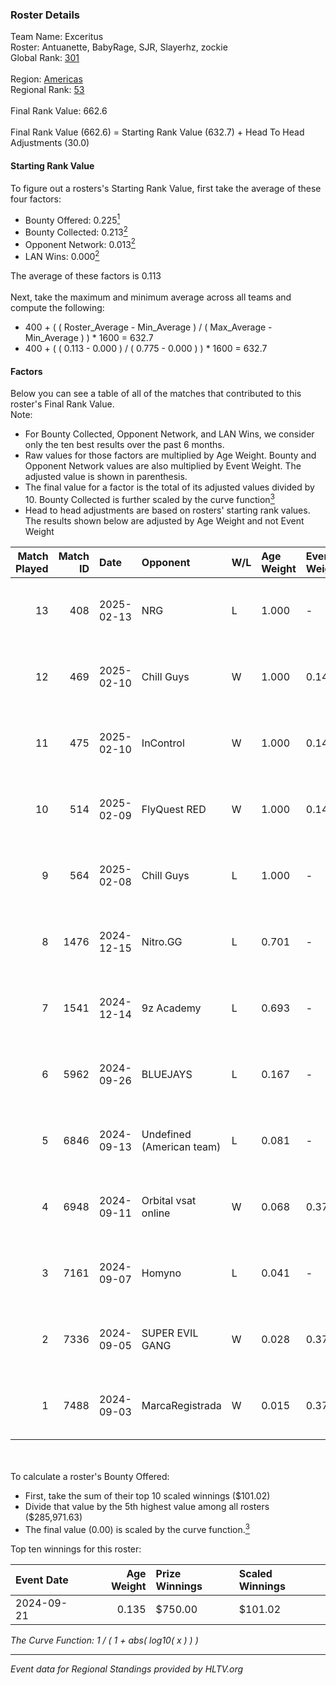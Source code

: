 ### Roster Details<br />
Team Name: Exceritus<br />
Roster: Antuanette, BabyRage, SJR, Slayerhz, zockie<br />
Global Rank: [301](../../standings_global_2025_02_28.md)<br />
<br />
Region: [Americas]( ../../standings_americas_2025_02_28.md)<br />
Regional Rank: [53]( ../../standings_americas_2025_02_28.md)<br />
<br />
Final Rank Value:  662.6<br />
<br />
Final Rank Value (662.6) = Starting Rank Value (632.7) + Head To Head Adjustments (30.0)<br />

#### Starting Rank Value<br />
To figure out a rosters's Starting Rank Value, first take the average of these four factors:<br />
- Bounty Offered: 0.225[<sup>1</sup>](#table2)
- Bounty Collected: 0.213[<sup>2</sup>](#table1)
- Opponent Network: 0.013[<sup>2</sup>](#table1)
- LAN Wins: 0.000[<sup>2</sup>](#table1)

The average of these factors is 0.113<br />
<br />
Next, take the maximum and minimum average across all teams and compute the following:<br />
- 400 + ( ( Roster_Average - Min_Average ) / ( Max_Average - Min_Average ) ) * 1600 = 632.7
- 400 + ( ( 0.113 - 0.000 ) / ( 0.775 - 0.000 ) ) * 1600 = 632.7


#### Factors<br />
Below you can see a table of all of the matches that contributed to this roster's Final Rank Value.<br />
Note:<br />

- For Bounty Collected, Opponent Network, and LAN Wins, we consider only the ten best results over the past 6 months.
- Raw values for those factors are multiplied by Age Weight. Bounty and Opponent Network values are also multiplied by Event Weight. The adjusted value is shown in parenthesis.
- The final value for a factor is the total of its adjusted values divided by 10. Bounty Collected is further scaled by the curve function[<sup>3</sup>](#curveFunction)
- Head to head adjustments are based on rosters' starting rank values. The results shown below are adjusted by Age Weight and not Event Weight
<span id="table1"></span><br />


| Match Played | Match ID | Date       | Opponent                  | W/L | Age Weight | Event Weight | Bounty Collected | Opponent Network | LAN Wins  | H2H Adj. | Roster                                      |
| -: | -: | :- | :- | :- | :- | :- | :- | :- | :- | -: | :- |
|           13 |      408 | 2025-02-13 | NRG                       | L   | 1.000      | -            | -                | -                | -         |    -2.93 | Antuanette, BabyRage, SJR, Slayerhz, zockie |
|           12 |      469 | 2025-02-10 | Chill Guys                | W   | 1.000      | 0.143        | 0.004 (0.001)    | 0.664 (0.095)    | 0 (0.000) |    24.25 | Antuanette, BabyRage, SJR, Slayerhz, zockie |
|           11 |      475 | 2025-02-10 | InControl                 | W   | 1.000      | 0.143        | 0.002 (0.000)    | 0.094 (0.013)    | 0 (0.000) |    16.25 | Antuanette, BabyRage, SJR, Slayerhz, zockie |
|           10 |      514 | 2025-02-09 | FlyQuest RED              | W   | 1.000      | 0.143        | 0.008 (0.001)    | 0.094 (0.013)    | 0 (0.000) |    17.29 | Antuanette, BabyRage, SJR, Slayerhz, zockie |
|            9 |      564 | 2025-02-08 | Chill Guys                | L   | 1.000      | -            | -                | -                | -         |    -5.54 | Antuanette, BabyRage, SJR, Slayerhz, zockie |
|            8 |     1476 | 2024-12-15 | Nitro.GG                  | L   | 0.701      | -            | -                | -                | -         |    -9.07 | Antuanette, BabyRage, SJR, Slayerhz, zockie |
|            7 |     1541 | 2024-12-14 | 9z Academy                | L   | 0.693      | -            | -                | -                | -         |    -8.93 | Antuanette, BabyRage, SJR, Slayerhz, zockie |
|            6 |     5962 | 2024-09-26 | BLUEJAYS                  | L   | 0.167      | -            | -                | -                | -         |    -0.84 | Antuanette, BabyRage, SJR, Slayerhz, zockie |
|            5 |     6846 | 2024-09-13 | Undefined (American team) | L   | 0.081      | -            | -                | -                | -         |    -1.28 | Antuanette, BabyRage, SJR, Slayerhz, zockie |
|            4 |     6948 | 2024-09-11 | Orbital vsat online       | W   | 0.068      | 0.372        | 0.000 (0.000)    | 0.005 (0.000)    | 0 (0.000) |     0.46 | Antuanette, BabyRage, SJR, Slayerhz, zockie |
|            3 |     7161 | 2024-09-07 | Homyno                    | L   | 0.041      | -            | -                | -                | -         |    -0.47 | Antuanette, BabyRage, SJR, Slayerhz, zockie |
|            2 |     7336 | 2024-09-05 | SUPER EVIL GANG           | W   | 0.028      | 0.372        | 0.011 (0.000)    | 0.432 (0.005)    | 0 (0.000) |     0.58 | Antuanette, BabyRage, SJR, Slayerhz, zockie |
|            1 |     7488 | 2024-09-03 | MarcaRegistrada           | W   | 0.015      | 0.372        | 0.000 (0.000)    | 0.085 (0.000)    | 0 (0.000) |     0.22 | Antuanette, BabyRage, SJR, Slayerhz, zockie |

<br />
<span id="table2"></span><br />
To calculate a roster's Bounty Offered:<br />

- First, take the sum of their top 10 scaled winnings ($101.02)
- Divide that value by the 5th highest value among all rosters ($285,971.63)
- The final value (0.00) is scaled by the curve function.[<sup>3</sup>](#curveFunction)

Top ten winnings for this roster:<br />

| Event Date | Age Weight | Prize Winnings | Scaled Winnings |
| :- | -: | :- | :- |
| 2024-09-21 |      0.135 | $750.00        | $101.02         |


<span id="curveFunction"></span>_The Curve Function: 1 / ( 1 + abs( log10( x ) ) )_<br />

---
_Event data for Regional Standings provided by HLTV.org_<br />

